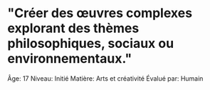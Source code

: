 # "Créer des œuvres complexes explorant des thèmes philosophiques, sociaux ou environnementaux."

Âge: 17
Niveau: Initié
Matière: Arts et créativité
Évalué par: Humain